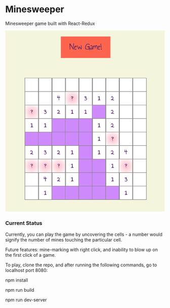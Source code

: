 # Minesweeper
Minesweeper game built with React-Redux

![game in progress](/screenshots/gameInProgress.png "Game in progress")

### Current Status
Currently, you can play the game by uncovering the cells - a number would signify the number of mines touching the particular cell. 

Future features: mine-marking with right click, and inability to blow up on the first click of a game.

To play, clone the repo, and after running the following commands, go to localhost port 8080:

npm install

npm run build

npm run dev-server
